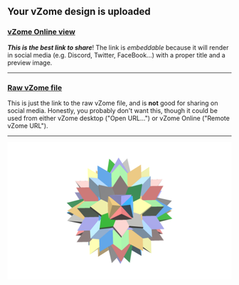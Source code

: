 ## Your vZome design is uploaded

### [vZome Online view][embed]

***This is the best link to share***!  The link is *embeddable* because it will render in social media (e.g. Discord, Twitter, FaceBook...) with a proper title and a preview image.

---

### [Raw vZome file][raw]

This is just the link to the raw vZome file, and is **not** good for
sharing on social media.
Honestly, you probably don't want this, though it could be used from either
vZome desktop ("Open URL...") or vZome Online ("Remote vZome URL").

---

![Image](<10-Stellated-Octahedra.png>)


[embed]: <https://vzome.com/app/embed.py?url=https://raw.githubusercontent.com/John-Kostick/vzome-sharing/main/2021/12/05/20-47-35-10-Stellated-Octahedra/10-Stellated-Octahedra.vZome>
[raw]: <https://raw.githubusercontent.com/John-Kostick/vzome-sharing/main/2021/12/05/20-47-35-10-Stellated-Octahedra/10-Stellated-Octahedra.vZome>
